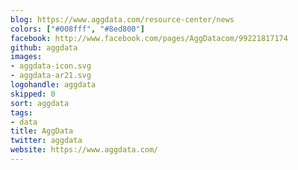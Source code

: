 ```yaml
---
blog: https://www.aggdata.com/resource-center/news
colors: ["#008fff", "#8ed800"]
facebook: http://www.facebook.com/pages/AggDatacom/99221817174
github: aggdata
images:
- aggdata-icon.svg
- aggdata-ar21.svg
logohandle: aggdata
skipped: 0
sort: aggdata
tags:
- data
title: AggData
twitter: aggdata
website: https://www.aggdata.com/
---
```

